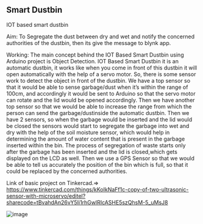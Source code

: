 
<h2>Smart Dustbin</h2>


IOT based smart dustbin

Aim: To Segregate the dust between dry and wet and notify the concerned authorities of the dustbin, then its give the message to blynk app.

Working: The main concept behind the IOT Based Smart Dustbin using Arduino project is Object Detection. IOT Based Smart Dustbin it is an automatic dustbin, it works like when you come in front of this dustbin it will open automatically with the help of a servo motor. So, there is some sensor work to detect the object in front of the dustbin. We have a top sensor so that it would be able to sense garbage/dust when it’s within the range of 100cm, and accordingly it would be sent to Arduino so that the servo motor can rotate and the lid would be opened accordingly. Then we have another top sensor so that we would be able to increase the range from which the person can send the garbage/dustinside the automatic dustbin. Then we have 2 sensors, so when the garbage would be inserted and the lid would be closed the sensors would start to segregate the garbage into wet and dry with the help of the soil moisture sensor, which would help in determining the amount of water content that is present in the garbage inserted within the bin. The process of segregation of waste starts only after the garbage has been inserted and the lid is closed,which gets displayed on the LCD as well. Then we use a GPS Sensor so that we would be able to tell us accurately the position of the bin which is full, so that it could be replaced by the concerned authorities.

Link of basic project on Tinkercad.=> https://www.tinkercad.com/things/kKoIkNaFf1c-copy-of-two-ultrasonic-sensor-with-microservo/editel?sharecode=tBvahdAn26vY5Ii1rhGwlRIcASHE5szQhsM-5_uMsJ8

![image](https://user-images.githubusercontent.com/61353863/137323466-daa6d5c2-c1b9-4cea-85a6-25e4844bb374.png)

